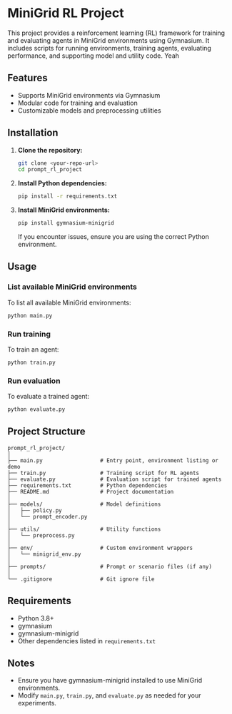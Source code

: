 # MiniGrid RL Project

This project provides a reinforcement learning (RL) framework for training and evaluating agents in MiniGrid environments using Gymnasium. It includes scripts for running environments, training agents, evaluating performance, and supporting model and utility code. Yeah

## Features

- Supports MiniGrid environments via Gymnasium
- Modular code for training and evaluation
- Customizable models and preprocessing utilities

## Installation

1. **Clone the repository:**
   ```bash
   git clone <your-repo-url>
   cd prompt_rl_project
   ```

2. **Install Python dependencies:**
   ```bash
   pip install -r requirements.txt
   ```

3. **Install MiniGrid environments:**
   ```bash
   pip install gymnasium-minigrid
   ```

   If you encounter issues, ensure you are using the correct Python environment.

## Usage

### List available MiniGrid environments

To list all available MiniGrid environments:
```bash
python main.py
```

### Run training

To train an agent:
```bash
python train.py
```

### Run evaluation

To evaluate a trained agent:
```bash
python evaluate.py
```

## Project Structure

```
prompt_rl_project/
│
├── main.py                  # Entry point, environment listing or demo
├── train.py                 # Training script for RL agents
├── evaluate.py              # Evaluation script for trained agents
├── requirements.txt         # Python dependencies
├── README.md                # Project documentation
│
├── models/                  # Model definitions
│   ├── policy.py
│   └── prompt_encoder.py
│
├── utils/                   # Utility functions
│   └── preprocess.py
│
├── env/                     # Custom environment wrappers
│   └── minigrid_env.py
│
├── prompts/                 # Prompt or scenario files (if any)
│
└── .gitignore               # Git ignore file
```

## Requirements

- Python 3.8+
- gymnasium
- gymnasium-minigrid
- Other dependencies listed in `requirements.txt`

## Notes

- Ensure you have gymnasium-minigrid installed to use MiniGrid environments.
- Modify `main.py`, `train.py`, and `evaluate.py` as needed for your experiments.
